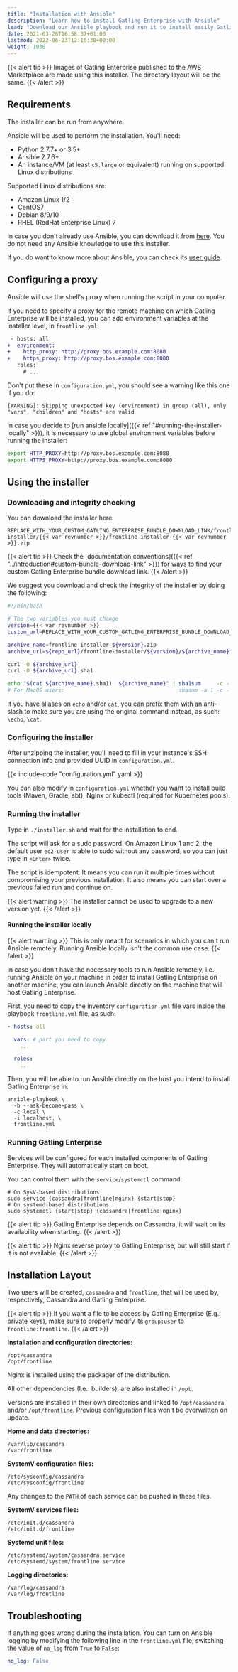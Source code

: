 ```yaml
---
title: "Installation with Ansible"
description: "Learn how to install Gatling Enterprise with Ansible"
lead: "Download our Ansible playbook and run it to install easily Gatling Enterprise and Cassandra"
date: 2021-03-26T16:58:37+01:00
lastmod: 2022-06-23T12:16:30+00:00
weight: 1030
---
```


{{< alert tip >}}
Images of Gatling Enterprise published to the AWS Marketplace are made using this installer. The directory layout will be the same.
{{< /alert >}}

## Requirements

The installer can be run from anywhere.

Ansible will be used to perform the installation. You'll need:

* Python 2.7.7+ or 3.5+
* Ansible 2.7.6+
* An instance/VM (at least `c5.large` or equivalent) running on supported Linux distributions

Supported Linux distributions are:

* Amazon Linux 1/2
* CentOS7
* Debian 8/9/10
* RHEL (RedHat Enterprise Linux) 7

In case you don't already use Ansible, you can download it from [here](https://docs.ansible.com/ansible/latest/installation_guide/intro_installation.html). You do not need any Ansible knowledge to use this installer.

If you do want to know more about Ansible, you can check its [user guide](https://docs.ansible.com/ansible/latest/user_guide/quickstart.html).

## Configuring a proxy

Ansible will use the shell's proxy when running the script in your computer.

If you need to specify a proxy for the remote machine on which Gatling Enterprise will be installed, you can add environment variables at the installer level, in `frontline.yml`:

```diff
 - hosts: all
+  environment:
+    http_proxy: http://proxy.bos.example.com:8080
+    https_proxy: http://proxy.bos.example.com:8080
   roles:
     # ...
```

Don't put these in `configuration.yml`, you should see a warning like this one if you do:

```
[WARNING]: Skipping unexpected key (environment) in group (all), only "vars", "children" and "hosts" are valid
```

In case you decide to [run ansible locally]({{< ref "#running-the-installer-locally" >}}), it is necessary to use global environment variables before running the installer:

```bash
export HTTP_PROXY=http://proxy.bos.example.com:8080
export HTTPS_PROXY=http://proxy.bos.example.com:8080
```

## Using the installer

### Downloading and integrity checking

You can download the installer here:

```
REPLACE_WITH_YOUR_CUSTOM_GATLING_ENTERPRISE_BUNDLE_DOWNLOAD_LINK/frontline-installer/{{< var revnumber >}}/frontline-installer-{{< var revnumber >}}.zip
```

{{< alert tip >}}
Check the [documentation conventions]({{< ref "../introduction#custom-bundle-download-link" >}}) for ways to find your custom Gatling Enterprise bundle download link.
{{< /alert >}}

We suggest you download and check the integrity of the installer by doing the following:

```bash
#!/bin/bash

# The two variables you must change
version={{< var revnumber >}}
custom_url=REPLACE_WITH_YOUR_CUSTOM_GATLING_ENTERPRISE_BUNDLE_DOWNLOAD_LINK

archive_name=frontline-installer-${version}.zip
archive_url=${repo_url}/frontline-installer/${version}/${archive_name}

curl -O ${archive_url}
curl -O ${archive_url}.sha1

echo "$(cat ${archive_name}.sha1)  ${archive_name}" | sha1sum     -c -
# For MacOS users:                                    shasum -a 1 -c -
```

If you have aliases on `echo` and/or `cat`, you can prefix them with an anti-slash to make sure you are using the original command instead, as such: `\echo`, `\cat`.

### Configuring the installer

After unzipping the installer, you'll need to fill in your instance's SSH connection info and provided UUID in `configuration.yml`.

{{< include-code "configuration.yml" yaml >}}

You can also modify in `configuration.yml` whether you want to install build tools (Maven, Gradle, sbt), Nginx or kubectl (required for Kubernetes pools).

### Running the installer

Type in `./installer.sh` and wait for the installation to end.

The script will ask for a sudo password. On Amazon Linux 1 and 2, the default user `ec2-user` is able to sudo without any password, so you can just type in `<Enter>` twice.

The script is idempotent. It means you can run it multiple times without compromising your previous installation. It also means you can start over a previous failed run and continue on.

{{< alert warning >}}
The installer cannot be used to upgrade to a new version yet.
{{< /alert >}}

#### Running the installer locally

{{< alert warning >}}
This is only meant for scenarios in which you can't run Ansible remotely. Running Ansible locally isn't the common use case.
{{< /alert >}}

In case you don't have the necessary tools to run Ansible remotely, i.e. running Ansible on your machine in order to install Gatling Enterprise on another machine, you can launch Ansible directly on the machine that will host Gatling Enterprise.

First, you need to copy the inventory `configuration.yml` file vars inside the playbook `frontline.yml` file, as such:

```yaml
- hosts: all

  vars: # part you need to copy
    ...

  roles:
    ...
```

Then, you will be able to run Ansible directly on the host you intend to install Gatling Enterprise in:

```shell
ansible-playbook \
  -b --ask-become-pass \
  -c local \
  -i localhost, \
  frontline.yml
```

### Running Gatling Enterprise

Services will be configured for each installed components of Gatling Enterprise. They will automatically start on boot.

You can control them with the `service`/`systemctl` command:

```shell
# On SysV-based distributions
sudo service {cassandra|frontline|nginx} {start|stop}
# On systemd-based distributions
sudo systemctl {start|stop} {cassandra|frontline|nginx}
```

{{< alert tip >}}
Gatling Enterprise depends on Cassandra, it will wait on its availability when starting.
{{< /alert >}}

{{< alert tip >}}
Nginx reverse proxy to Gatling Enterprise, but will still start if it is not available.
{{< /alert >}}

## Installation Layout

Two users will be created, `cassandra` and `frontline`, that will be used by, respectively, Cassandra and Gatling Enterprise.

{{< alert tip >}}
If you want a file to be access by Gatling Enterprise (E.g.: private keys), make sure to properly modify its `group:user` to `frontline:frontline`.
{{< /alert >}}

**Installation and configuration directories:**
```
/opt/cassandra
/opt/frontline
```

Nginx is installed using the packager of the distribution.

All other dependencies (I.e.: builders), are also installed in `/opt`.

Versions are installed in their own directories and linked to `/opt/cassandra` and/or `/opt/frontline`. Previous configuration files won't be overwritten on update.

**Home and data directories:**
```
/var/lib/cassandra
/var/frontline
```

**SystemV configuration files:**
```
/etc/sysconfig/cassandra
/etc/sysconfig/frontline
```

Any changes to the `PATH` of each service can be pushed in these files.

**SystemV services files:**
```
/etc/init.d/cassandra
/etc/init.d/frontline
```

**Systemd unit files:**
```
/etc/systemd/system/cassandra.service
/etc/systemd/system/frontline.service
```

**Logging directories:**
```
/var/log/cassandra
/var/log/frontline
```

## Troubleshooting

If anything goes wrong during the installation. You can turn on Ansible logging by modifying the following line in the `frontline.yml` file, switching the value of `no_log` from `True` to `False`:

```yaml
no_log: False
```
